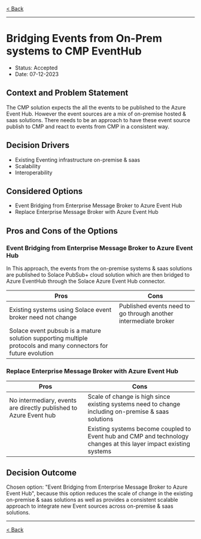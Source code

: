 
[< Back](../3.solution_architecture/README.md)

---

# Bridging Events from On-Prem systems to CMP EventHub

* Status: Accepted
* Date:  07-12-2023

## Context and Problem Statement

The CMP solution expects the all the events to be published to the Azure Event Hub. However the event sources are a mix of on-premise hosted & saas solutions. There needs to be an approach to have these event source publish to CMP and react to events from CMP in a consistent way.

## Decision Drivers <!-- optional -->

* Existing Eventing infrastructure on-premise & saas
* Scalability
* Interoperability

## Considered Options

* Event Bridging from Enterprise Message Broker to Azure Event Hub
* Replace Enterprise Message Broker with Azure Event Hub 


## Pros and Cons of the Options <!-- optional -->

### Event Bridging from Enterprise Message Broker to Azure Event Hub

In This approach, the events from the on-premise systems & saas solutions are published to Solace PubSub+ cloud solution which are then bridged to Azure EventHub through the Solace Azure Event Hub connector. 

| Pros | Cons |
|---|---|
| Existing systems using Solace event broker need not change | Published events need to go through another intermediate broker |
| Solace event pubsub is a mature solution supporting multiple protocols and many connectors for future evolution||

### Replace Enterprise Message Broker with Azure Event Hub

| Pros | Cons |
|---|---|
| No intermediary, events are directly published to Azure Event hub| Scale of change is high since existing systems need to change including on-premise & saas solutions |
||Existing systems become coupled to Event hub and CMP and technology changes at this layer impact existing systems|

## Decision Outcome

Chosen option: "Event Bridging from Enterprise Message Broker to Azure Event Hub", because this option reduces the scale of change in the existing on-premise & saas solutions as well as provides a consistent scalable approach to integrate new Event sources across on-premise & saas solutions.

---

[< Back](../3.solution_architecture/README.md)